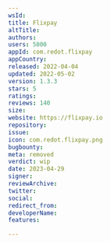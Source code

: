 ```yaml
---
wsId: 
title: Flixpay
altTitle: 
authors: 
users: 5000
appId: com.redot.flixpay
appCountry: 
released: 2022-04-04
updated: 2022-05-02
version: 1.3.3
stars: 5
ratings: 
reviews: 140
size: 
website: https://flixpay.io
repository: 
issue: 
icon: com.redot.flixpay.png
bugbounty: 
meta: removed
verdict: wip
date: 2023-04-29
signer: 
reviewArchive: 
twitter: 
social: 
redirect_from: 
developerName: 
features: 

---
```



